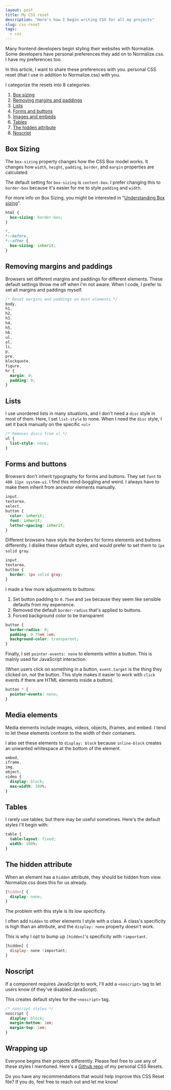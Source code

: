 ```yaml
---
layout: post
title: My CSS reset 
description: "Here's how I begin writing CSS for all my projects"
slug: css-reset
tags:
  - css
---
```


Many frontend developers begin styling their websites with Normalize. Some developers have personal preferences they add on to Normalize.css. I have my preferences too. 

In this article, I want to share these preferences with you. personal CSS reset (that I use in addition to Normalize.css) with you. 

<!-- more -->

I categorize the resets into 8 categories: 

1. [Box sizing][1]
2. [Removing margins and paddings][2]
3. [Lists][3]
4. [Forms and buttons][4]
5. [Images and embeds][5]
6. [Tables][6]
7. [The hidden attribute][7]
7. [Noscript][8]

## Box Sizing

The `box-sizing` property changes how the CSS Box model works. It changes how `width`, `height`, `padding`, `border`, and `margin` properties are calculated. 

The default setting for `box-sizing` is `content-box`. I prefer changing this to `border-box` because it's easier for me to style `padding` and `width`. 

For more info on Box Sizing, you might be interested in "[Understanding Box sizing][9]". 

```css
html {
  box-sizing: border-box;
}

*,
*::before,
*::after {
  box-sizing: inherit;
}
```

## Removing margins and paddings

Browsers set different margins and paddings for different elements. These default settings throw me off when I'm not aware. When I code, I prefer to set all margins and paddings myself. 

```css
/* Reset margins and paddings on most elements */
body,
h1,
h2,
h3,
h4,
h5,
h6,
ul,
ol,
li,
p,
pre,
blockquote,
figure,
hr {
  margin: 0;
  padding: 0;
}
```

## Lists

I use unordered lists in many situations, and I don't need a `disc` style in most of them. Here, I set `list-style` to none. When I need the `disc` style, I set it back manually on the specific `<ul>`

```css
/* Removes discs from ul */
ul {
  list-style: none;
}
```

## Forms and buttons

Browsers don't inherit typography for forms and buttons. They set `font` to `400 11px system-ui`. I find this mind-boggling and weird. I always have to make them inherit from ancestor elements manually. 

```css
input,
textarea,
select,
button {
  color: inherit; 
  font: inherit; 
  letter-spacing: inherit; 
}
```

Different browsers have style the borders for forms elements and  buttons differently. I dislike these default styles, and would prefer to set them to `1px solid gray`. 


```css
input,
textarea,
button {
  border: 1px solid gray; 
}
```

I made a few more adjustments to buttons: 

1. Set button padding to `0.75em` and `1em` because they seem like sensible defaults from my experience. 
2. Removed the default `border-radius` that's applied to buttons.
3. Forced background color to be transparent

```css
button {
  border-radius: 0; 
  padding: 0.75em 1em;
  background-color: transparent;
}
```

Finally, I set `pointer-events: none` to elements within a button. This is mainly used for JavaScript interaction. 

(When users click on something in a button, `event.target` is the thing they clicked on, not the button. This style makes it easier to work with `click` events if there are HTML elements inside a button). 

```css
button * {
  pointer-events: none;
}
```

## Media elements

Media elements include images, videos, objects, iframes, and embed. I tend to let these elements conform to the width of their containers. 

I also set these elements to `display: block` because `inline-block` creates an unwanted whitespace at the bottom of the element. 

```css
embed,
iframe,
img,
object,
video {
  display: block;
  max-width: 100%;
}
```

## Tables

I rarely use tables, but there may be useful sometimes. Here's the default styles I'll begin with: 

```css
table {
  table-layout: fixed;
  width: 100%;
}
```

## The hidden attribute

When an element has a `hidden` attribute, they should be hidden from view. Normalize.css does this for us already. 

```css
[hidden] {
  display: none;
}
```

The problem with this style is its low specificity. 

I often add `hidden` to other elements I style with a class. A class's specificity is high than an attribute, and the `display: none` property doesn't work. 

This is why I opt to bump up `[hidden]`'s specificity with `!important`. 

```js
[hidden] {
  display: none !important;
}
```

## Noscript

If a component requires JavaScript to work, I'll add a `<noscript>` tag to let users know (if they've disabled JavaScript). 

This creates default styles for the `<noscript>` tag. 

```css
/* noscript styles */
noscript {
  display: block;
  margin-bottom: 1em;
  margin-top: 1em;
}
```

## Wrapping up

Everyone begins their projects differently. Please feel free to use any of these styles I mentioned. Here's a [Github repo][10] of my personal CSS Resets. 

Do you have any recommendations that would help improve this CSS Reset file? If you do, feel free to reach out and let me know! 

[1]:	#box-sizing
[2]:	#removing-margins-and-paddings
[3]:	#list
[4]:	#forms-and-button
[5]:	#images-and-embed
[6]:	#tables
[7]:	#the-hidden-attribute
[8]:	#noscript
[9]:	https://zellwk.com/blog/understanding-css-box-sizing/
[10]:	https://github.com/zellwk/css-reset